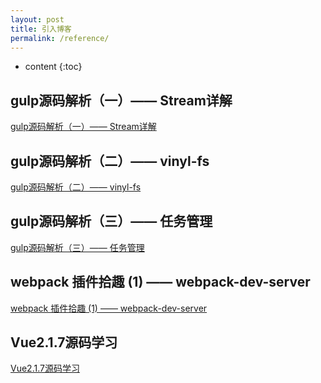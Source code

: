 ```yaml
---
layout: post
title: 引入博客
permalink: /reference/
---
```


* content
{:toc}

gulp源码解析（一）—— Stream详解
------------------------------------
[gulp源码解析（一）—— Stream详解](https://www.cnblogs.com/vajoy/p/6349817.html)  

gulp源码解析（二）—— vinyl-fs
------------------------------------
[gulp源码解析（二）—— vinyl-fs](https://www.cnblogs.com/vajoy/p/6357476.html)  

gulp源码解析（三）—— 任务管理
------------------------------------
[gulp源码解析（三）—— 任务管理](https://www.cnblogs.com/vajoy/p/6359950.html)  

webpack 插件拾趣 (1) —— webpack-dev-server
------------------------------------
[webpack 插件拾趣 (1) —— webpack-dev-server](https://www.cnblogs.com/vajoy/p/7000522.html)

Vue2.1.7源码学习
------------------------------------
[Vue2.1.7源码学习](https://www.cnblogs.com/libin-1/p/6845669.html)